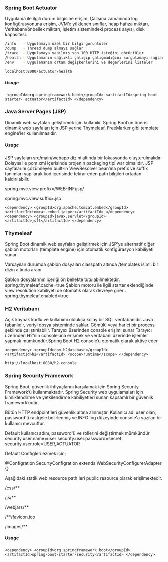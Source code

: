 ### Spring Boot Actuator

Uygulama ile ilgili durum bilgisine erişim, Çalışma zamanında log konfigürasyonuna erişim, JVM’e yüklenen sınıflar, heap hafıza miktarı, Veritabanı/önbellek miktarı, İşletim sistemindeki process sayısı, disk kapasitesi.
```bash
/info   - Uygulamaya özel bir bilgi görüntüler
/dump   - Thread dump almayı sağlar
/trace  - Uygulamaya yapılmış son 100 HTTP isteğini görüntüler
/health - Uygulamanın sağlıklı çalışıp çalışmadığını sorgulamayı sağlar
/env    - Uygulamanın ortam değişkenlerini ve değerlerini listeler

localhost:8080/actuator/health
```
##### Usage

```<dependency>
 <groupId>org.springframework.boot</groupId> <artifactId>spring-boot-starter- actuator</artifactId> </dependency>
```

### Java Server Pages (JSP) 
Dinamik web sayfaları geliştirmek için kullanılır.
Spring Boot’un önerisi dinamik web sayfaları için JSP yerine Thymeleaf, FreeMarker gibi template engine’ler kullanılmasıdır. 
##### Usage
JSP sayfaları src/main/webapp dizini altında bir lokasyonda oluşturulmalıdır. 
Dolayısı ile pom.xml içerisinde projenin packaging tipi war olmalıdır.
JSP sayfalarını çözümleyen built-in ViewResolver bean’ına prefix ve suffix tanımları yapılarak kod içerisinde tekrar eden path bilgileri ortadan kaldırılabilir.

spring.mvc.view.prefix=/WEB-INF/jsp/

spring.mvc.view.suffix=.jsp
 
```<dependency>
<dependency> <groupId>org.apache.tomcat.embed</groupId> <artifactId>tomcat-embed-jasper</artifactId> </dependency>
<dependency> <groupId>javax.servlet</groupId> <artifactId>jstl</artifactId> </dependency>
```
### Thymeleaf
Spring Boot dinamik web sayfaları geliştirmek için JSP’ye alternatif diğer şablon motorları (template engine) için otomatik konfigürasyon kabiliyeti sunar 

Varsayılan durumda şablon dosyaları classpath altında /templates isimli bir dizin altında aranı

Şablon dosyalarının içeriği ön bellekte tutulabilmektedir.
spring.thymeleaf.cache=true
Şablon motoru ile ilgili starter eklendiğinde view resolution kabiliyeti de otomatik olarak devreye girer .
spring.thymeleaf.enabled=true 

### H2 Veritabanı
Açık kaynak kodlu ve kullanımı oldukça kolay bir SQL veritabanıdır.
Java tabanlıdır, veriyi dosya sisteminde saklar.
Gömülü veya harici bir process şeklinde çalıştırılabilir.
Tarayıcı üzerinden console erişimi sunar
Tarayıcı üzerinden H2’nin console’una erişmek ve veritabanı üzerinde işlemler yapmak mümkündür.Spring Boot H2 console’u otomatik olarak aktive eder 

```<dependency>
<dependency> <groupId>com.h2database</groupId> <artifactId>h2</artifactId> <scope>runtime</scope> </dependency>

http://localhost:8080/h2-console
```


### Spring Security Framework

Spring Boot, güvenlik ihtiyaçlarını karşılamak için Spring Security Framework’ü kullanmaktadır.
Spring Security web uygulamaları için kimliklendirme ve yetkilendirme kabiliyetleri sunan kapsamlı bir güvenlik framework’üdür.

Bütün HTTP endpoint'leri güvenlik altına alınmıştır.
Kullanıcı adı user olan, password'ü rastgele belirlenmiş ve lNFO log düzeyinde console'a yazılan  bir kullanıcı mevcuttur.


Default kullanıcı adını, password'ü ve rollerini değiştirmek mümkündür
security.user.name=user security.user.password=secret security.user.role=USER,ACTUATOR


Default Configleri ezmek için;


@Configration
SecurtyConfigration extends WebSecurityConfigurerAdapter {}

Aşağıdaki statik web resource path'leri public resource olarak erişilmektedir.

/css/** 

/js/** 

/webjars/** 

/**/favicon.ico

/images/** 
##### Usage

```<dependency>
<dependency> <groupId>org.springframework.boot</groupId> <artifactId>spring-boot-starter-security</artifactId> </dependency>
```